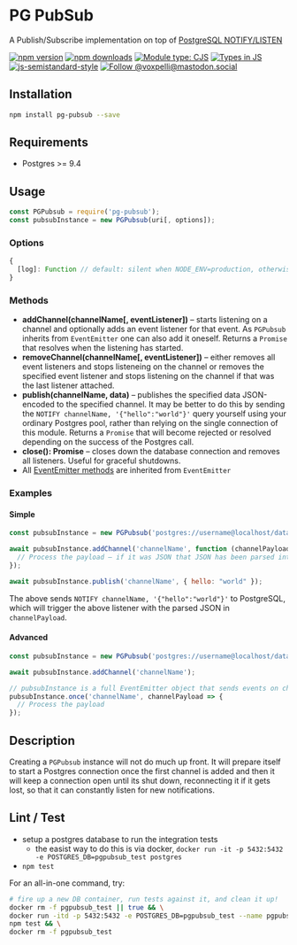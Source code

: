 # PG PubSub

A Publish/Subscribe implementation on top of [PostgreSQL NOTIFY/LISTEN](https://www.postgresql.org/docs/current/sql-notify.html)

[![npm version](https://img.shields.io/npm/v/pg-pubsub.svg?style=flat)](https://www.npmjs.com/package/pg-pubsub)
[![npm downloads](https://img.shields.io/npm/dm/pg-pubsub.svg?style=flat)](https://www.npmjs.com/package/pg-pubsub)
[![Module type: CJS](https://img.shields.io/badge/module%20type-cjs-brightgreen)](https://github.com/voxpelli/badges-cjs-esm)
[![Types in JS](https://img.shields.io/badge/types_in_js-yes-brightgreen)](https://github.com/voxpelli/types-in-js)
[![js-semistandard-style](https://img.shields.io/badge/code%20style-semistandard-brightgreen.svg)](https://github.com/voxpelli/eslint-config)
[![Follow @voxpelli@mastodon.social](https://img.shields.io/mastodon/follow/109247025527949675?domain=https%3A%2F%2Fmastodon.social&style=social)](https://mastodon.social/@voxpelli)

## Installation

```bash
npm install pg-pubsub --save
```

## Requirements

* Postgres >= 9.4

## Usage

```js
const PGPubsub = require('pg-pubsub');
const pubsubInstance = new PGPubsub(uri[, options]);
```

### Options

```js
{
  [log]: Function // default: silent when NODE_ENV=production, otherwise defaults to console.log(...)
}
```

### Methods

* **addChannel(channelName[, eventListener])** – starts listening on a channel and optionally adds an event listener for that event. As `PGPubsub` inherits from `EventEmitter` one can also add it oneself. Returns a `Promise` that resolves when the listening has started.
* **removeChannel(channelName[, eventListener])** – either removes all event listeners and stops listeneing on the channel or removes the specified event listener and stops listening on the channel if that was the last listener attached.
* **publish(channelName, data)** – publishes the specified data JSON-encoded to the specified channel. It may be better to do this by sending the `NOTIFY channelName, '{"hello":"world"}'` query yourself using your ordinary Postgres pool, rather than relying on the single connection of this module. Returns a `Promise` that will become rejected or resolved depending on the success of the Postgres call.
* **close(): Promise<void>** – closes down the database connection and removes all listeners. Useful for graceful shutdowns.
* All [EventEmitter methods](http://nodejs.org/api/events.html#events_class_events_eventemitter) are inherited from `EventEmitter`

### Examples

#### Simple

```javascript
const pubsubInstance = new PGPubsub('postgres://username@localhost/database');

await pubsubInstance.addChannel('channelName', function (channelPayload) {
  // Process the payload – if it was JSON that JSON has been parsed into an object for you
});

await pubsubInstance.publish('channelName', { hello: "world" });
```

The above sends `NOTIFY channelName, '{"hello":"world"}'` to PostgreSQL, which will trigger the above listener with the parsed JSON in `channelPayload`.

#### Advanced

```javascript
const pubsubInstance = new PGPubsub('postgres://username@localhost/database');

await pubsubInstance.addChannel('channelName');

// pubsubInstance is a full EventEmitter object that sends events on channel names
pubsubInstance.once('channelName', channelPayload => {
  // Process the payload
});
```

## Description

Creating a `PGPubsub` instance will not do much up front. It will prepare itself to start a Postgres connection once the first channel is added and then it will keep a connection open until its shut down, reconnecting it if it gets lost, so that it can constantly listen for new notifications.

## Lint / Test

- setup a postgres database to run the integration tests
  - the easist way to do this is via docker, `docker run -it -p 5432:5432 -e POSTGRES_DB=pgpubsub_test postgres`
- `npm test`

For an all-in-one command, try:
```sh
# fire up a new DB container, run tests against it, and clean it up!
docker rm -f pgpubsub_test || true && \
docker run -itd -p 5432:5432 -e POSTGRES_DB=pgpubsub_test --name pgpubsub_test postgres && \
npm test && \
docker rm -f pgpubsub_test
```

